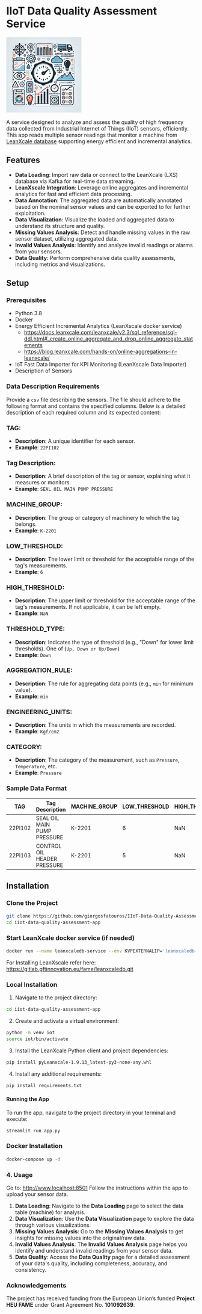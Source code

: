 # IIoT Data Quality Assessment Service
<img src="static/logo.webp" alt="IIoT Data Quality Assessment App Icon" width="200" style="align:left;"/>

A service designed to analyze and assess the quality of high frequency data collected from Industrial Internet of Things (IIoT) sensors, efficiently. 
This app reads multiple sensor readings that monitor a machine from [LeanXcale database](https://www.leanxcale.com/real-time-analytics) supporting energy efficient and incremental analytics.

## Features 
- **Data Loading**: Import raw data or connect to the LeanXcale (LXS) database via Kafka for real-time data streaming. 
- **LeanXscale Integration**: Leverage online aggregates and incremental analytics for fast and efficient data processing. 
- **Data Annotation**: The aggregated data are automatically annotated based on the nominal sensor values and can be exported to for further exploitation. 
- **Data Visualization**: Visualize the loaded and aggregated data to understand its structure and quality. 
- **Missing Values Analysis**: Detect and handle missing values in the raw sensor dataset, utilizing aggregated data. 
- **Invalid Values Analysis**: Identify and analyze invalid readings or alarms from your sensors. 
- **Data Quality**: Perform comprehensive data quality assessments, including metrics and visualizations.

## Setup
### Prerequisites
- Python 3.8 
- Docker
- Energy Efficient Incremental Analytics (LeanXscale docker service)
  - https://docs.leanxcale.com/leanxcale/v2.3/sql_reference/sql-ddl.html#_create_online_aggregate_and_drop_online_aggregate_statements
  - https://blog.leanxcale.com/hands-on/online-aggregations-in-leanxcale/
- IoT Fast Data Importer for KPI Monitoring (LeanXscale Data Importer)
- Description of Sensors


### Data Description Requirements

Provide a `csv` file describing the sensors. The file should adhere to the following format and contains the specified columns. Below is a detailed description of each required column and its expected content:

### TAG:
- **Description**: A unique identifier for each sensor.
- **Example**: `22PI102`

### Tag Description:
- **Description**: A brief description of the tag or sensor, explaining what it measures or monitors.
- **Example**: `SEAL OIL MAIN PUMP PRESSURE`

### MACHINE_GROUP:
- **Description**: The group or category of machinery to which the tag belongs.
- **Example**: `K-2201`

### LOW_THRESHOLD:
- **Description**: The lower limit or threshold for the acceptable range of the tag's measurements.
- **Example**: `6`

### HIGH_THRESHOLD:
- **Description**: The upper limit or threshold for the acceptable range of the tag's measurements. If not applicable, it can be left empty.
- **Example**: `NaN`

### THRESHOLD_TYPE:
- **Description**: Indicates the type of threshold (e.g., "Down" for lower limit thresholds). One of (`Up, Down or Up/Down`)
- **Example**: `Down`

### AGGREGATION_RULE:
- **Description**: The rule for aggregating data points (e.g., `min` for minimum value).
- **Example**: `min`

### ENGINEERING_UNITS:
- **Description**: The units in which the measurements are recorded.
- **Example**: `Kgf/cm2`

### CATEGORY:
- **Description**: The category of the measurement, such as `Pressure`, `Temperature`, etc.
- **Example**: `Pressure`

### Sample Data Format

| TAG     | Tag Description                         | MACHINE_GROUP | LOW_THRESHOLD | HIGH_THRESHOLD | THRESHOLD_TYPE | AGGREGATION_RULE | ENGINEERING_UNITS | CATEGORY |
|---------|-----------------------------------------|---------------|---------------|----------------|----------------|------------------|-------------------|----------|
| 22PI102 | SEAL OIL MAIN PUMP PRESSURE             | K-2201 | 6             | NaN            | Down           | min              | Kgf/cm2           | Pressure |
| 22PI103 | CONTROL OIL HEADER PRESSURE             | K-2201 | 5             | NaN            | Down

## Installation 
### Clone the Project
```bash
git clone https://github.com/giorgosfatouros/IIoT-Data-Quality-Assessment.git
cd iiot-data-quality-assessment-app
```

### Start LeanXcale docker service (if needed)
```bash
docker run --name leanxcaledb-service --env KVPEXTERNALIP='leanxcaledb-service!9800' -p 0.0.0.0:1529:1529 -d ferrari 
```
For Installing LeanXscale refer here: https://gitlab.gftinnovation.eu/fame/leanxcaledb.git

### Local Installation

1. Navigate to the project directory:

```bash
cd iiot-data-quality-assessment-app

```
2. Create and activate a virtual environment:
```bash
python -m venv iot
source iot/bin/activate
```

3. Install the LeanXcale Python client and project dependencies:
```bash
pip install pyLeanxcale-1.9.13_latest-py3-none-any.whl 
```
4. Install any additional requirements:
```bash
pip install requirements.txt
```
#### Running the App
To run the app, navigate to the project directory in your terminal and execute:
```bash
streamlit run app.py
```
### Docker Installation 

```bash
docker-compose up -d
```

### 4. Usage 
Go to: http://www.localhost:8501
Follow the instructions within the app to upload your sensor data.
 1. **Data Loading**: Navigate to the **Data Loading** page to select the data table (machine) for analysis.
 2. **Data Visualization**: Use the **Data Visualization** page to explore the data through various visualizations.
 3. **Missing Values Analysis**: Go to the **Missing Values Analysis** to get insights for missing values into the original/raw data.
 4. **Invalid Values Analysis**: The **Invalid Values Analysis** page helps you identify and understand invalid readings from your sensor data.
 5. **Data Quality**: Access the **Data Quality** page for a detailed assessment of your data's quality, including completeness, accuracy, and consistency.

### Acknowledgements
The project has received funding from the European Union’s funded **Project HEU FAME** under Grant Agreement No. **101092639**.


